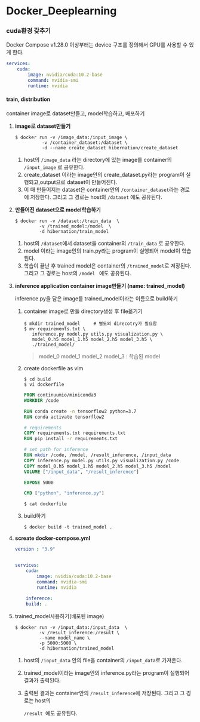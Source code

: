 # Docker_Deeplearning

### cuda환경 갖추기

Docker Compose v1.28.0 이상부터는 device 구조를 정의해서 GPU를 사용할 수 있게 한다.

```yaml
services: 
	cuda: 
		image: nvidia/cuda:10.2-base 
		command: nvidia-smi 
		runtime: nvidia


```











####  train, distribution

container image로 dataset만들고, model학습하고, 배포하기

1. **image로 dataset만들기**

   ```
   $ docker run -v /image_data:/input_image \
   			 -v /container_dataset:/dataset \
   		 	 -d --name create_dataset hibernation/create_dataset
   ```

   1. host의 `/image_data` 라는 directory에 있는 image를 container의 `/input_image` 로 공유한다.
   2. create_dataset 이라는 image안의 create_dataset.py라는 program이 실행되고,output으로 dataset이 만들어진다.
   3. 이 때 만들어지는 dataset은  container안의 `/container_dataset`라는 경로에 저장한다. 그리고 그 경로는 host의 `/dataset` 에도 공유된다.

2. **만들어진 dataset으로 model학습하기**

   ```
   $ docker run -v /dataset:/train_data  \
   			-v /trained_model:/model  \
   			-d hibernation/train_model
   ```

   1. host의 `/dataset`에서 dataset을 container의 `/train_data` 로 공유한다.
   2. model 이라는 image안의 train.py라는 program이 실행되어 model이 학습된다.
   3. 학습이 끝난 후 trained model은 container의 `/trained_model`로 저장된다. 그리고 그 경로는 host의 `/model ` 에도 공유된다.

3. **inference application container image만들기 (name: trained_model)**

   inference.py을 담은 image를 trained_model이라는 이름으로 build하기

   1. container image로 만들 directory생성 후 file옮기기

      ```
      $ mkdir trained_model		# 별도의 direcotry가 필요함
      $ mv requirements.txt \
      	 inference.py model.py utils.py visualization.py \
      	 model_0.h5 model_1.h5 model_2.h5 model_3.h5 \
      	 ./trained_model/
      ```

      > model_0 model_1 model_2 model_3 : 학습된 model

   2. create dockerfile as vim

      ```
      $ cd build
      $ vi dockerfile
      ```

      ```dockerfile
      FROM continuumio/miniconda3
      WORKDIR /code
      
      RUN conda create -n tensorflow2 python=3.7
      RUN conda activate tensorflow2
      
      # requirements
      COPY requirements.txt requirements.txt
      RUN pip install -r requirements.txt		
      
      # set path for inference
      RUN mkdir /code, /model, /result_inference, /input_data
      COPY inference.py model.py utils.py visualization.py /code
      COPY model_0.h5 model_1.h5 model_2.h5 model_3.h5 /model
      VOLUME ["/input_data", "/result_inference"]
      
      EXPOSE 5000
      
      CMD ["python", "inference.py"]
      ```

      ```
      $ cat dockerfile
      ```

   3. build하기

      ```
      $ docker build -t trained_model .
      ```

4. **screate docker-compose.yml** 

    ```yaml
    version : "3.9"
    
    
    services:
    	cuda:
    		image: nvidia/cuda:10.2-base
    		command: nvidia-smi
    		runtime: nvidia
    	
    	inference:
    	build: .
    ```

   

5. trained_model사용하기(배포된 image)

   ```
   $ docker run -v /input_data:/input_data  \
   			-v /result_inference:/result \
   			--name model_name \
   			-p 5000:5000 \
   			-d hibernation/trained_model
   ```

   1. host의 `/input_data` 안의 file을 container의 `/input_data`로 가져온다.

   2. trained_model이라는 image안의 inference.py라는 program이 실행되어 결과가 출력된다.

   3. 출력된 결과는 container안의 `/result_inference`에 저장된다. 그리고 그 경로는 host의

      `/result `에도 공유된다. 

